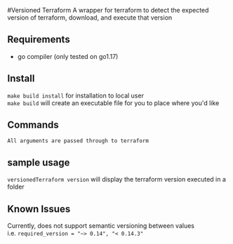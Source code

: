 #Versioned Terraform
A wrapper for terraform to detect the expected version of terraform, 
download, and execute that version

## Requirements
- go compiler (only tested on go1.17)

## Install
`make build install` for installation to local user<br>
`make build` will create an executable file for you to place where you'd like

## Commands
```
All arguments are passed through to terraform
```

## sample usage
`versionedTerraform version` will display the terraform version executed in a folder

## Known Issues
Currently, does not support semantic versioning between values<br>
i.e. `required_version = "~> 0.14", "< 0.14.3"`
